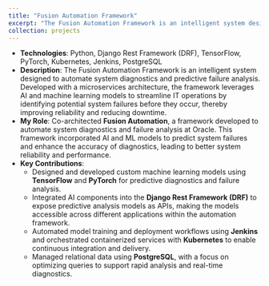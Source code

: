 ```yaml
---
title: "Fusion Automation Framework"
excerpt: "The Fusion Automation Framework is an intelligent system designed to automate system diagnostics and predictive failure analysis.<br/><img src='/images/Automation.png'>"
collection: projects
---
```


- **Technologies**: Python, Django Rest Framework (DRF), TensorFlow, PyTorch, Kubernetes, Jenkins, PostgreSQL
- **Description**: The Fusion Automation Framework is an intelligent system designed to automate system diagnostics and predictive failure analysis. Developed with a microservices architecture, the framework leverages AI and machine learning models to streamline IT operations by identifying potential system failures before they occur, thereby improving reliability and reducing downtime.
- **My Role**: Co-architected **Fusion Automation**, a framework developed to automate system diagnostics and failure analysis at Oracle. This framework incorporated AI and ML models to predict system failures and enhance the accuracy of diagnostics, leading to better system reliability and performance.
- **Key Contributions**:
  - Designed and developed custom machine learning models using **TensorFlow** and **PyTorch** for predictive diagnostics and failure analysis.
  - Integrated AI components into the **Django Rest Framework (DRF)** to expose predictive analysis models as APIs, making the models accessible across different applications within the automation framework.
  - Automated model training and deployment workflows using **Jenkins** and orchestrated containerized services with **Kubernetes** to enable continuous integration and delivery.
  - Managed relational data using **PostgreSQL**, with a focus on optimizing queries to support rapid analysis and real-time diagnostics.


